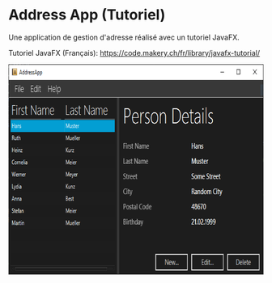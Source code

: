 # Address App (Tutoriel)
Une application de gestion d'adresse réalisé avec un tutoriel JavaFX.

Tutoriel JavaFX (Français): https://code.makery.ch/fr/library/javafx-tutorial/

<img width="710" height="416" src="assets/images/part-4.png" />
